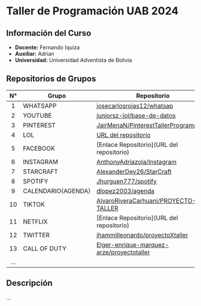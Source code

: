 # Taller de Programación UAB 2024

## Información del Curso
- **Docente:** Fernando Iquiza
- **Auxiliar:** Adrian
- **Universidad:** Universidad Adventista de Bolivia

## Repositorios de Grupos

| N° | Grupo | Repositorio |
|:---:|-------|-------------|
| 1 | WHATSAPP | [josecarlosrojas12/whatsap](https://github.com/josecarlosrojas12/whatsap) |
| 2 | YOUTUBE |  [juniorsz-lol/base-de-datos](https://github.com/juniorsz-lol/base-de-datos) |
| 3 | PINTEREST | [JairMenaN/PinterestTallerProgramacion](https://github.com/JairMenaN/PinterestTallerProgramacion) |
| 4 | LOL | [URL del repositorio](https://github.com/galmaraz/proyecto-taller-de-programacion.git) |
| 5 | FACEBOOK | [Enlace Repositorio](URL del repositorio) |
| 6 | INSTAGRAM | [AnthonyAdriazola/Instagram](https://github.com/AnthonyAdriazola/Instagram) |
| 7 | STARCRAFT | [AlexanderDev26/StarCraft](https://github.com/AlexanderDev26/StarCraft) |
| 8 | SPOTIFY | [Jhurguen777/spotify](https://github.com/Jhurguen777/spotify) |
| 9 | CALENDARIO(AGENDA) | [dlopez2003/agenda](https://github.com/dlopez2003/agenda) |
| 10 | TIKTOK | [AlvaroRiveraCarhuani/PROYECTO-TALLER](https://github.com/AlvaroRiveraCarhuani/PROYECTO-TALLER) |
| 11 | NETFLIX | [Enlace Repositorio](URL del repositorio) |
| 12 | TWITTER | [jhammilleonardo/proyectoXtaller](https://github.com/jhammilleonardo/proyectoXtaller) |
| 13 | CALL OF DUTY | [Elger-enrique-marquez-arze/proyectotaller](https://github.com/Elger-enrique-marquez-arze/proyectotaller) |
| ... | | |

## Descripción
...
